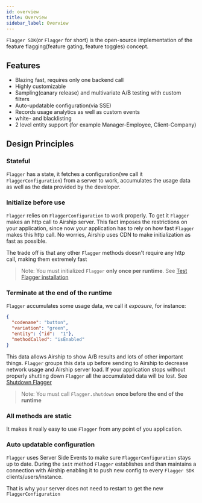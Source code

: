 ```yaml
---
id: overview
title: Overview
sidebar_label: Overview
---
```


`Flagger SDK`(or `Flagger` for short) is the open-source implementation of the feature flagging(feature gating, feature toggles) concept. 

## Features
- Blazing fast, requires only one backend call
- Highly customizable
- Sampling(canary release) and multivariate A/B testing with custom filters
- Auto-updatable configuration(via SSE)
- Records usage analytics as well as custom events
- white- and blacklisting
- 2 level entity support (for example Manager-Employee, Client-Company)


## Design Principles
### Stateful
`Flagger` has a state, it fetches a configuration(we call it `FlaggerConfiguration`) from a server to work, accumulates 
the usage data as well as the data provided by the developer.

### Initialize before use 
`Flagger` relies on `FlaggerConfiguration` to work properly. To get it `Flagger` makes an http call to Airship server. 
This fact imposes the restrictions on your application, since now 
your application has to rely on how fast `Flagger` makes this http call. No worries, Airship uses CDN to make 
initialization as fast as possible.  

The trade off is that any other `Flagger` methods doesn't require any http call, making them extremely fast

 >Note: You must initialized `Flagger` __only once per runtime__. See [Test Flagger installation](quick-start.md#test-the-installation) 

### Terminate at the end of the runtime
`Flagger` accumulates some usage data, we call it _exposure_, for instance:
```json
{
  "codename": "button",
  "variation": "green",
  "entity": {"id":  "1"},
  "methodCalled": "isEnabled"
}
```

This data allows Airship to show A/B results and lots of other important things. `Flagger` groups this data up before 
sending to Airship to decrease network usage and Airship server load. If your application stops without properly 
shutting down `Flagger` all the accumulated data will be lost. See [Shutdown Flagger](quick-start.md#shutdown-flagger)   

 >Note: You must call `Flagger.shutdown` __once before the end of the runtime__ 


### All methods are static
It makes it really easy to use `Flagger` from any point of you application.

### Auto updatable configuration
`Flagger` uses Server Side Events to make sure `FlaggerConfiguration` stays up to date. During the `init` method `Flagger` 
establishes and than maintains a connection with Airship enabling it to push new config to every `Flagger SDK` 
clients/users/instance.

That is why your server does not need to restart to get the new `FlaggerConfiguration`